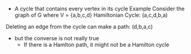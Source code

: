 - A cycle that contains every vertex in its cycle
Example
Consider the graph of G where V = {a,b,c,d}
Hamiltonian Cycle: (a,c,d,b,a)

Deleting an edge from the cycle can make a path: (d,b,a,c)
- but the converse is not really true
	- If there is a Hamlton path, it might not be a Hamilton cycle